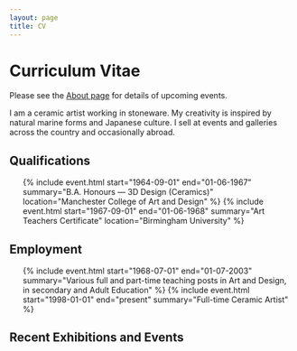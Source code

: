 ```yaml
---
layout: page
title: CV
---
```


# Curriculum Vitae

<div class="hresume" markdown="1">

<div class="vcard" id="sue-crossfield-hcard" style="display:none;">
    <span class="fn">Sue Crossfield</span>
    <a href="mailto:sue@suecrossfield.co.uk" class="email">sue@suecrossfield.co.uk</a>
    <span class="adr"><span class="locality">Ashbourne</span>,
    <span class="region">Derbyshire</span></span>.
    <span class="geo" style="display:none;">
        <span class="latitude">1.731</span>
        <span class="longitude">53.016</span>
    </span>
</div>

Please see the [About page](/) for details of upcoming events.

I am a ceramic artist working in stoneware. My creativity is inspired by natural marine forms and Japanese culture. I sell at events and galleries across the country and occasionally abroad.

## Qualifications

<ul class="events">
{% include event.html start="1964-09-01" end="01-06-1967" summary="B.A. Honours — 3D Design (Ceramics)" location="Manchester College of Art and Design" %}
{% include event.html start="1967-09-01" end="01-06-1968" summary="Art Teachers Certificate" location="Birmingham University" %}
</ul>


## Employment

<ul class="events">
{% include event.html start="1968-07-01" end="01-07-2003" summary="Various full and part-time teaching posts in Art and Design, in secondary and Adult Education" %}
{% include event.html start="1998-01-01" end="present" summary="Full-time Ceramic Artist" %}
</ul>

## Recent Exhibitions and Events

<ul id="past-exhibitions" class="events">
</ul>
<script type="text/javascript">
    function eventEntry(event) {
        let result = `<li class="vevent education">
                <div class="event-date">
                    <abbr class="dtstart" title="${event.startDate}"></abbr><abbr class="dtend" title="${event.endDate}"></abbr>${event.dateWithoutDay}
                </div>
                <div class="summary">`;
        result += event.link ? `<a href="${event.link}" target="_blank" class="url" rel="nofollow">${event.name}</a>` : `${event.name}`;
        result += `</div>
                <div class="location">${event.location}</div>
                <div class="clear">&nbsp;</div>
            </li>`;
        return result
    }
    let pastExhibitionContents = '';
    allEvents.filter(event => event.endDate < now).sort((a, b) => b.startDate - a.startDate).forEach(event => pastExhibitionContents += eventEntry(event));
    document.getElementById('past-exhibitions').innerHTML = pastExhibitionContents;
</script>

</div>